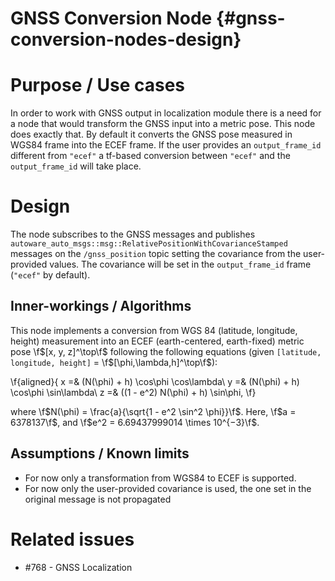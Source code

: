 GNSS Conversion Node {#gnss-conversion-nodes-design}
=========================

# Purpose / Use cases
<!-- Required -->
<!-- Things to consider:
    - Why did we implement this feature? -->

In order to work with GNSS output in localization module there is a need for a node that would
transform the GNSS input into a metric pose. This node does exactly that. By default it converts the
GNSS pose measured in WGS84 frame into the ECEF frame. If the user provides an `output_frame_id`
different from `"ecef"` a tf-based conversion between `"ecef"` and the `output_frame_id` will take
place.


# Design
<!-- Required -->
<!-- Things to consider:
    - How does it work? -->

The node subscribes to the GNSS messages and publishes
`autoware_auto_msgs::msg::RelativePositionWithCovarianceStamped` messages on the `/gnss_position`
topic setting the covariance from the user-provided values. The covariance will be set in the
`output_frame_id` frame (`"ecef"` by default).

## Inner-workings / Algorithms
<!-- If applicable -->

This node implements a conversion from WGS 84 (latitude, longitude, height) measurement into an ECEF
(earth-centered, earth-fixed) metric pose \f$[x, y, z]^\top\f$ following the following equations
(given `[latitude, longitude, height]` = \f$[\phi,\lambda,h]^\top\f$):

\f{aligned}{
x =& (N(\phi) + h) \cos\phi \cos\lambda\\
y =& (N(\phi) + h) \cos\phi \sin\lambda\\
z =& ((1 - e^2) N(\phi) + h) \sin\phi,
\f}

where \f$N(\phi) = \frac{a}{\sqrt{1 - e^2 \sin^2 \phi}}\f$. Here, \f$a = 6378137\f$, and \f$e^2 = 6.69437999014 \times 10^{−3}\f$.


## Assumptions / Known limits
<!-- Required -->
- For now only a transformation from WGS84 to ECEF is supported.
- For now only the user-provided covariance is used, the one set in the original message is not propagated

# Related issues
- #768 - GNSS Localization
